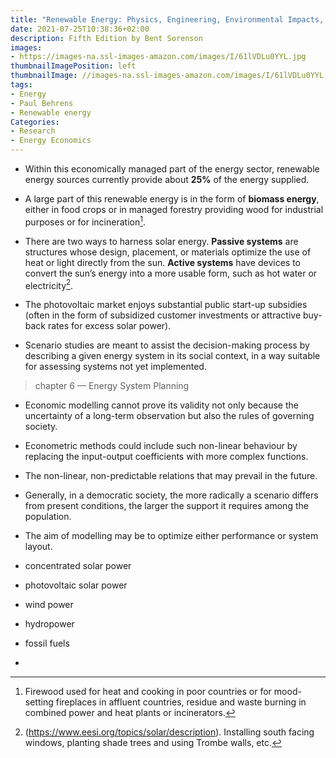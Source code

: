 ```yaml
---
title: "Renewable Energy: Physics, Engineering, Environmental Impacts, Economics and Planning"
date: 2021-07-25T10:38:36+02:00
description: Fifth Edition by Bent Sorenson
images:
- https://images-na.ssl-images-amazon.com/images/I/61lVDLu0YYL.jpg
thumbnailImagePosition: left
thumbnailImage: //images-na.ssl-images-amazon.com/images/I/61lVDLu0YYL.jpg
tags:
- Energy
- Paul Behrens
- Renewable energy
Categories:
- Research
- Energy Economics
---
```


* Within this economically managed part of the energy sector, renewable energy sources currently provide about **25%** of the energy supplied.

* A large part of this renewable energy is in the form of **biomass energy**, either in food crops or in managed forestry providing wood for industrial purposes or for incineration[^in].

* There are two ways to harness solar energy. **Passive systems** are structures whose design, placement, or materials optimize the use of heat or light directly from the sun. **Active systems** have devices to convert the sun’s energy into a more usable form, such as hot water or electricity[^ele].

* The photovoltaic market enjoys substantial public start-up subsidies (often in the form of subsidized customer investments or attractive buy-back rates for excess solar power).

* Scenario studies are meant to assist the decision-making process by describing a given energy system in its social context, in a way suitable for assessing systems not yet implemented.
> chapter 6 — Energy System Planning

* Economic modelling cannot prove its validity not only because the uncertainty of a long-term observation but also the rules of governing society.

* Econometric methods could include such non-linear behaviour by replacing the input-output coefficients with more complex functions.

* The non-linear, non-predictable relations that may prevail in the future.

* Generally, in a democratic society, the more radically a scenario differs from present conditions, the larger the support it requires among the population.

* The aim of modelling may be to optimize either performance or system layout.

* concentrated solar power
* photovoltaic solar power
* wind power
* hydropower
* fossil fuels
*







[^in]: Firewood used for heat and cooking in poor countries or for mood-setting fireplaces in affluent countries, residue and waste burning in combined power and heat plants or incinerators.
[^ele]: (https://www.eesi.org/topics/solar/description). Installing south facing windows, planting shade trees and using Trombe walls, etc.
